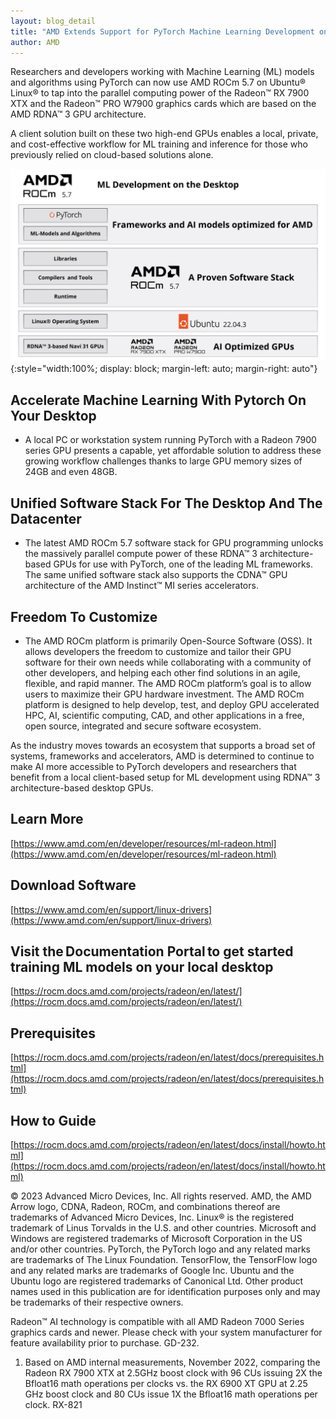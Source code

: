 ```yaml
---
layout: blog_detail
title: "AMD Extends Support for PyTorch Machine Learning Development on Select RDNA™ 3 GPUs with ROCm™ 5.7"
author: AMD
---
```


Researchers and developers working with Machine Learning (ML) models and algorithms using PyTorch can now use AMD ROCm 5.7 on Ubuntu® Linux® to tap into the parallel computing power of the Radeon™ RX 7900 XTX and the Radeon™ PRO W7900 graphics cards which are based on the AMD RDNA™ 3 GPU architecture.

A client solution built on these two high-end GPUs enables a local, private, and cost-effective workflow for ML training and inference for those who previously relied on cloud-based solutions alone.


![ML Development on Desktop](/assets/images/2281965-ROCm-development-radeon.jpg){:style="width:100%; display: block; margin-left: auto; margin-right: auto"}


## Accelerate Machine Learning With Pytorch On Your Desktop



* A local PC or workstation system running PyTorch with a Radeon 7900 series GPU presents a capable, yet affordable solution to address these growing workflow challenges thanks to large GPU memory sizes of 24GB and even 48GB.

## Unified Software Stack For The Desktop And The Datacenter



* The latest AMD ROCm 5.7 software stack for GPU programming unlocks the massively parallel compute power of these RDNA™ 3 architecture-based GPUs for use with PyTorch, one of the leading ML frameworks. The same unified software stack also supports the CDNA™ GPU architecture of the AMD Instinct™ MI series accelerators.

## Freedom To Customize

* The AMD ROCm platform is primarily Open-Source Software (OSS).  It allows developers the freedom to customize and tailor their GPU software for their own needs while collaborating with a community of other developers, and helping each other find solutions in an agile, flexible, and rapid manner. The AMD ROCm platform’s goal is to allow users to maximize their GPU hardware investment. The AMD ROCm platform is designed to help develop, test, and deploy GPU accelerated HPC, AI, scientific computing, CAD, and other applications in a free, open source, integrated and secure software ecosystem.

As the industry moves towards an ecosystem that supports a broad set of systems, frameworks and accelerators, AMD is determined to continue to make AI more accessible to PyTorch developers and researchers that benefit from a local client-based setup for ML development using RDNA™ 3 architecture-based desktop GPUs.

## Learn More

[https://www.amd.com/en/developer/resources/ml-radeon.html](https://www.amd.com/en/developer/resources/ml-radeon.html) 

## Download Software 

[https://www.amd.com/en/support/linux-drivers](https://www.amd.com/en/support/linux-drivers) 

 

## Visit the Documentation Portal to get started training ML models on your local desktop

[https://rocm.docs.amd.com/projects/radeon/en/latest/](https://rocm.docs.amd.com/projects/radeon/en/latest/)

## Prerequisites

[https://rocm.docs.amd.com/projects/radeon/en/latest/docs/prerequisites.html](https://rocm.docs.amd.com/projects/radeon/en/latest/docs/prerequisites.html)   

## How to Guide

[https://rocm.docs.amd.com/projects/radeon/en/latest/docs/install/howto.html](https://rocm.docs.amd.com/projects/radeon/en/latest/docs/install/howto.html)

 

© 2023 Advanced Micro Devices, Inc. All rights reserved. AMD, the AMD Arrow logo, CDNA, Radeon, ROCm, and combinations thereof are trademarks of Advanced Micro Devices, Inc. Linux® is the registered trademark of Linus Torvalds in the U.S. and other countries. Microsoft and Windows are registered trademarks of Microsoft Corporation in the US and/or other countries. PyTorch, the PyTorch logo and any related marks are trademarks of The Linux Foundation. TensorFlow, the TensorFlow logo and any related marks are trademarks of Google Inc. Ubuntu and the Ubuntu logo are registered trademarks of Canonical Ltd. Other product names used in this publication are for identification purposes only and may be trademarks of their respective owners.

Radeon™ AI technology is compatible with all AMD Radeon 7000 Series graphics cards and newer. Please check with your system manufacturer for feature availability prior to purchase. GD-232.



1. Based on AMD internal measurements, November 2022, comparing the Radeon RX 7900 XTX at 2.5GHz boost clock with 96 CUs issuing 2X the Bfloat16 math operations per clocks vs. the RX 6900 XT GPU at 2.25 GHz boost clock and 80 CUs issue 1X the Bfloat16 math operations per clock. RX-821
